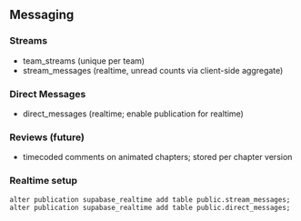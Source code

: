 ## Messaging

### Streams

- team_streams (unique per team)
- stream_messages (realtime, unread counts via client-side aggregate)

### Direct Messages

- direct_messages (realtime; enable publication for realtime)

### Reviews (future)

- timecoded comments on animated chapters; stored per chapter version

### Realtime setup

```
alter publication supabase_realtime add table public.stream_messages;
alter publication supabase_realtime add table public.direct_messages;
```
